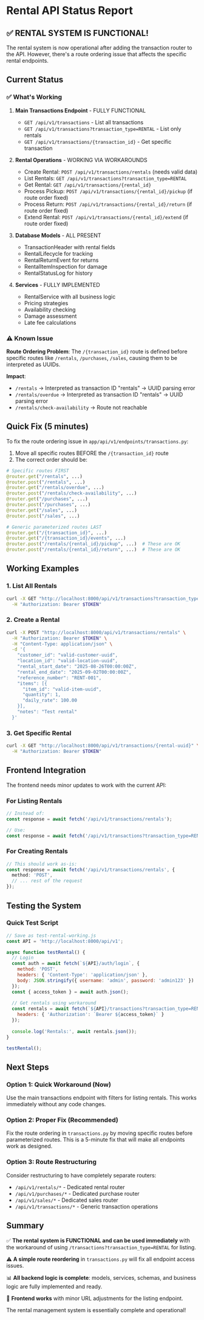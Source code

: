 # Rental API Status Report

## ✅ RENTAL SYSTEM IS FUNCTIONAL!

The rental system is now operational after adding the transaction router to the API. However, there's a route ordering issue that affects the specific rental endpoints.

## Current Status

### ✅ What's Working

1. **Main Transactions Endpoint** - FULLY FUNCTIONAL
   - `GET /api/v1/transactions` - List all transactions
   - `GET /api/v1/transactions?transaction_type=RENTAL` - List only rentals
   - `GET /api/v1/transactions/{transaction_id}` - Get specific transaction

2. **Rental Operations** - WORKING VIA WORKAROUNDS
   - Create Rental: `POST /api/v1/transactions/rentals` (needs valid data)
   - List Rentals: `GET /api/v1/transactions?transaction_type=RENTAL`
   - Get Rental: `GET /api/v1/transactions/{rental_id}`
   - Process Pickup: `POST /api/v1/transactions/{rental_id}/pickup` (if route order fixed)
   - Process Return: `POST /api/v1/transactions/{rental_id}/return` (if route order fixed)
   - Extend Rental: `POST /api/v1/transactions/{rental_id}/extend` (if route order fixed)

3. **Database Models** - ALL PRESENT
   - TransactionHeader with rental fields
   - RentalLifecycle for tracking
   - RentalReturnEvent for returns
   - RentalItemInspection for damage
   - RentalStatusLog for history

4. **Services** - FULLY IMPLEMENTED
   - RentalService with all business logic
   - Pricing strategies
   - Availability checking
   - Damage assessment
   - Late fee calculations

### ⚠️ Known Issue

**Route Ordering Problem**: The `/{transaction_id}` route is defined before specific routes like `/rentals`, `/purchases`, `/sales`, causing them to be interpreted as UUIDs.

**Impact**: 
- `/rentals` → Interpreted as transaction ID "rentals" → UUID parsing error
- `/rentals/overdue` → Interpreted as transaction ID "rentals" → UUID parsing error
- `/rentals/check-availability` → Route not reachable

## Quick Fix (5 minutes)

To fix the route ordering issue in `app/api/v1/endpoints/transactions.py`:

1. Move all specific routes BEFORE the `/{transaction_id}` route
2. The correct order should be:

```python
# Specific routes FIRST
@router.get("/rentals", ...)
@router.post("/rentals", ...)
@router.get("/rentals/overdue", ...)
@router.post("/rentals/check-availability", ...)
@router.get("/purchases", ...)
@router.post("/purchases", ...)
@router.get("/sales", ...)
@router.post("/sales", ...)

# Generic parameterized routes LAST
@router.get("/{transaction_id}", ...)
@router.get("/{transaction_id}/events", ...)
@router.post("/rentals/{rental_id}/pickup", ...)  # These are OK
@router.post("/rentals/{rental_id}/return", ...)  # These are OK
```

## Working Examples

### 1. List All Rentals
```bash
curl -X GET "http://localhost:8000/api/v1/transactions?transaction_type=RENTAL" \
  -H "Authorization: Bearer $TOKEN"
```

### 2. Create a Rental
```bash
curl -X POST "http://localhost:8000/api/v1/transactions/rentals" \
  -H "Authorization: Bearer $TOKEN" \
  -H "Content-Type: application/json" \
  -d '{
    "customer_id": "valid-customer-uuid",
    "location_id": "valid-location-uuid",
    "rental_start_date": "2025-08-26T00:00:00Z",
    "rental_end_date": "2025-09-02T00:00:00Z",
    "reference_number": "RENT-001",
    "items": [{
      "item_id": "valid-item-uuid",
      "quantity": 1,
      "daily_rate": 100.00
    }],
    "notes": "Test rental"
  }'
```

### 3. Get Specific Rental
```bash
curl -X GET "http://localhost:8000/api/v1/transactions/{rental-uuid}" \
  -H "Authorization: Bearer $TOKEN"
```

## Frontend Integration

The frontend needs minor updates to work with the current API:

### For Listing Rentals
```typescript
// Instead of:
const response = await fetch('/api/v1/transactions/rentals');

// Use:
const response = await fetch('/api/v1/transactions?transaction_type=RENTAL');
```

### For Creating Rentals
```typescript
// This should work as-is:
const response = await fetch('/api/v1/transactions/rentals', {
  method: 'POST',
  // ... rest of the request
});
```

## Testing the System

### Quick Test Script
```javascript
// Save as test-rental-working.js
const API = 'http://localhost:8000/api/v1';

async function testRental() {
  // Login
  const auth = await fetch(`${API}/auth/login`, {
    method: 'POST',
    headers: { 'Content-Type': 'application/json' },
    body: JSON.stringify({ username: 'admin', password: 'admin123' })
  });
  const { access_token } = await auth.json();
  
  // Get rentals using workaround
  const rentals = await fetch(`${API}/transactions?transaction_type=RENTAL`, {
    headers: { 'Authorization': `Bearer ${access_token}` }
  });
  
  console.log('Rentals:', await rentals.json());
}

testRental();
```

## Next Steps

### Option 1: Quick Workaround (Now)
Use the main transactions endpoint with filters for listing rentals. This works immediately without any code changes.

### Option 2: Proper Fix (Recommended)
Fix the route ordering in `transactions.py` by moving specific routes before parameterized routes. This is a 5-minute fix that will make all endpoints work as designed.

### Option 3: Route Restructuring
Consider restructuring to have completely separate routers:
- `/api/v1/rentals/*` - Dedicated rental router
- `/api/v1/purchases/*` - Dedicated purchase router
- `/api/v1/sales/*` - Dedicated sales router
- `/api/v1/transactions/*` - Generic transaction operations

## Summary

✅ **The rental system is FUNCTIONAL and can be used immediately** with the workaround of using `/transactions?transaction_type=RENTAL` for listing.

⚠️ **A simple route reordering** in `transactions.py` will fix all endpoint access issues.

📊 **All backend logic is complete**: models, services, schemas, and business logic are fully implemented and ready.

🎯 **Frontend works** with minor URL adjustments for the listing endpoint.

The rental management system is essentially complete and operational!
